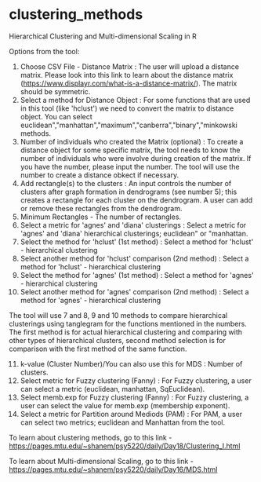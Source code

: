 # clustering_methods
Hierarchical Clustering and Multi-dimensional Scaling in R

Options from the tool: 

1. Choose CSV File - Distance Matrix :  The user will upload a distance matrix. Please look into this link to learn about the distance matrix (https://www.displayr.com/what-is-a-distance-matrix/). The matrix should be symmetric. 
2. Select a method for Distance Object : For some functions that are used in this tool (like 'hclust') we need to convert the matrix to distance object. You can select euclidean","manhattan","maximum","canberra","binary","minkowski methods.
3. Number of individuals who created the Matrix (optional) : To create a distance object for some specific matrix, the tool needs to know the number of individuals who were involve during creation of the matrix. If you have the number, please input the number. The tool will use the number to create a distance obkect if necessary.
4. Add rectangle(s) to the clusters :  An input controls the number of clusters after graph formation in dendrograms (see number 5); this creates a rectangle for each cluster on the dendrogram. A user can add or remove these rectangles from the dendrogram.
5. Minimum Rectangles - The number of rectangles.
6. Select a metric for 'agnes' and 'diana' clusterings : Select a metric for 'agnes' and 'diana' hierarchical clusterings; euclidean" or "manhattan.
7. Select the method for 'hclust' (1st method) : Select a method for 'hclust' - hierarchical clustering
8. Select another method for 'hclust' comparison (2nd method) : Select a method for 'hclust' - hierarchical clustering
9. Select the method for 'agnes' (1st method) : Select a method for 'agnes' - hierarchical clustering
10. Select another method for 'agnes' comparison (2nd method) : Select a method for 'agnes' - hierarchical clustering

The tool will use 7 and 8, 9 and 10 methods to compare hierarchical clusterings using tanglegram for the functions mentioned in the numbers. The first method is for actual hierarchical clustering and comparing with other types of hierarchical clusters, second method selection is for comparison with the first method of the same function.

11. k-value (Cluster Number)/You can also use this for MDS : Number of clusters.
12. Select metric for Fuzzy clustering (Fanny) :  For Fuzzy clustering, a user can select a metric (euclidean, manhattan, SqEuclidean).
13. Select memb.exp for Fuzzy clustering (Fanny) : For Fuzzy clustering, a user can select the value for memb.exp (membership exponent).
14. Select a metric for Partition around Mediods (PAM) : For PAM, a user can select two metrics; euclidean and Manhattan from the tool. 

To learn about clustering methods, go to this link - https://pages.mtu.edu/~shanem/psy5220/daily/Day18/Clustering_I.html

To learn about Multi-dimensional Scaling, go to this link - https://pages.mtu.edu/~shanem/psy5220/daily/Day16/MDS.html


